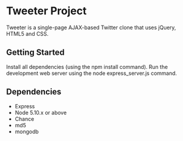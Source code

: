 # Tweeter Project

Tweeter is a single-page AJAX-based Twitter clone that uses jQuery, HTML5 and CSS.

## Getting Started

Install all dependencies (using the npm install command).
Run the development web server using the node express_server.js command.

## Dependencies

- Express
- Node 5.10.x or above
- Chance
- md5
- mongodb
